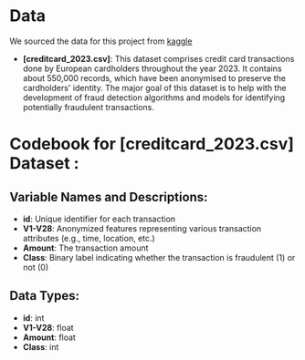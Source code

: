 # Data
We sourced the data for this project from [kaggle](https://www.kaggle.com/datasets/nelgiriyewithana/credit-card-fraud-detection-dataset-2023)
-   **[creditcard_2023.csv]**: This dataset comprises credit card transactions done by European cardholders throughout the year 2023. It contains about 550,000 records, which have been anonymised to preserve the cardholders' identity. The major goal of this dataset is to help with the development of fraud detection algorithms and models for identifying potentially fraudulent transactions.

# Codebook for [creditcard_2023.csv] Dataset :

## Variable Names and Descriptions:

-   **id**: Unique identifier for each transaction
-   **V1-V28**: Anonymized features representing various transaction attributes (e.g., time, location, etc.)
-   **Amount**: The transaction amount
-   **Class**: Binary label indicating whether the transaction is fraudulent (1) or not (0)

## Data Types:

-   **id**: int
-   **V1-V28**: float
-   **Amount**: float
-   **Class**: int



